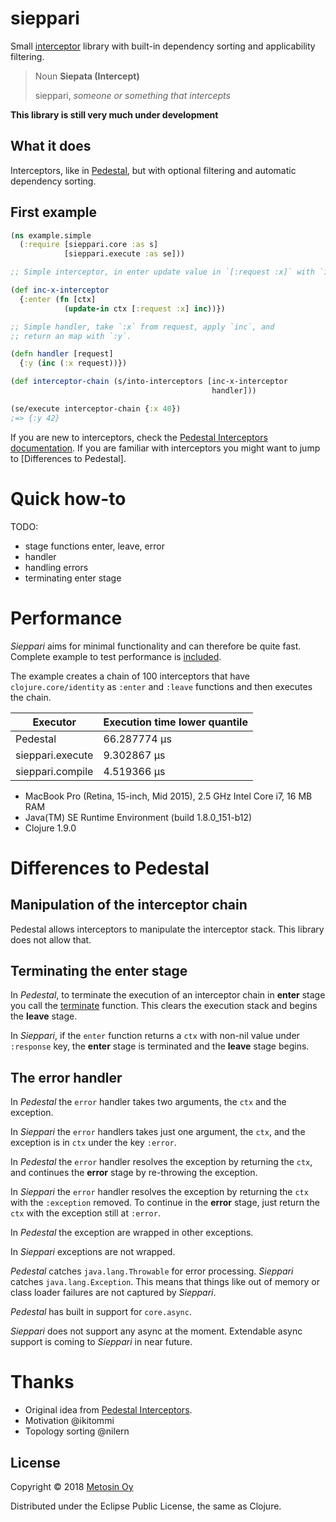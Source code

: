 # sieppari

Small [interceptor](http://pedestal.io/reference/interceptors) library with built-in 
dependency sorting and applicability filtering.

> Noun
> **Siepata (Intercept)**
> 
>   sieppari, _someone or something that intercepts_

**This library is still very much under development**

## What it does

Interceptors, like in [Pedestal](http://pedestal.io/), but
with optional filtering and automatic dependency sorting.

## First example

```clj
(ns example.simple
  (:require [sieppari.core :as s]
            [sieppari.execute :as se]))

;; Simple interceptor, in enter update value in `[:request :x]` with `inc`:

(def inc-x-interceptor
  {:enter (fn [ctx]
            (update-in ctx [:request :x] inc))})

;; Simple handler, take `:x` from request, apply `inc`, and
;; return an map with `:y`.

(defn handler [request]
  {:y (inc (:x request))})

(def interceptor-chain (s/into-interceptors [inc-x-interceptor
                                             handler]))

(se/execute interceptor-chain {:x 40})
;=> {:y 42}
```

If you are new to interceptors, check the
[Pedestal Interceptors documentation](http://pedestal.io/reference/interceptors).
If you are familiar with interceptors you might want to jump to [Differences to Pedestal].

# Quick how-to

TODO:
* stage functions enter, leave, error
* handler
* handling errors
* terminating enter stage

# Performance

_Sieppari_ aims for minimal functionality and can therefore be
quite fast. Complete example to test performance is 
[included](https://github.com/metosin/sieppari/blob/develop/examples/example/perf_testing.clj).

The example creates a chain of 100 interceptors that have 
`clojure.core/identity` as `:enter` and `:leave` functions and then
executes the chain.

| Executor          | Execution time lower quantile |
| ----------------- | ----------------------------- |
| Pedestal          | 66.287774 µs                  |
| sieppari.execute  | 9.302867 µs                   |
| sieppari.compile  | 4.519366 µs                   |

* MacBook Pro (Retina, 15-inch, Mid 2015), 2.5 GHz Intel Core i7, 16 MB RAM
* Java(TM) SE Runtime Environment (build 1.8.0_151-b12)
* Clojure 1.9.0

# Differences to Pedestal

## Manipulation of the interceptor chain

Pedestal allows interceptors to manipulate the interceptor stack.
This library does not allow that.

## Terminating the **enter** stage

In _Pedestal_, to terminate the execution of an interceptor chain in 
**enter** stage you call the [terminate](http://pedestal.io/api/pedestal.interceptor/io.pedestal.interceptor.chain.html#var-terminate)
function. This clears the execution stack and begins the **leave**
stage.

In _Sieppari_, if the `enter` function returns a `ctx` with 
non-nil value under `:response` key, the **enter** stage is 
terminated and the **leave** stage begins.

## The **error** handler

In _Pedestal_ the `error` handler takes two arguments, the `ctx` and
the exception.

In _Sieppari_ the `error` handlers takes just one argument, the `ctx`,
and the exception is in `ctx` under the key `:error`.

In _Pedestal_ the `error` handler resolves the exception by returning
the `ctx`, and continues the **error** stage by re-throwing the exception.

In _Sieppari_ the `error` handler resolves the exception by returning
the `ctx` with the `:exception` removed. To continue in the **error** 
stage, just return the `ctx` with the exception still at `:error`. 

In _Pedestal_ the exception are wrapped in other exceptions. 

In _Sieppari_ exceptions are not wrapped.

_Pedestal_ catches `java.lang.Throwable` for error processing. _Sieppari_
catches `java.lang.Exception`. This means that things like out of memory or
class loader failures are not captured by _Sieppari_.

_Pedestal_ has built in support for `core.async`.

_Sieppari_ does not support any async at the moment. Extendable async support
is coming to _Sieppari_ in near future.

# Thanks

* Original idea from [Pedestal Interceptors](https://github.com/pedestal/pedestal/tree/master/interceptor).
* Motivation @ikitommi
* Topology sorting @nilern 

## License

Copyright &copy; 2018 [Metosin Oy](https://www.metosin.fi/)

Distributed under the Eclipse Public License, the same as Clojure.
